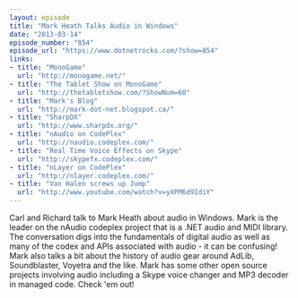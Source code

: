 ```yaml
---
layout: episode
title: "Mark Heath Talks Audio in Windows"
date: "2013-03-14"
episode_number: "854"
episode_url: "https://www.dotnetrocks.com/?show=854"
links:
- title: "MonoGame"
  url: "http://monogame.net/"
- title: "The Tablet Show on MonoGame"
  url: "http://thetabletshow.com/?ShowNum=60"
- title: "Mark's Blog"
  url: "http://mark-dot-net.blogspot.ca/"
- title: "SharpDX"
  url: "http://www.sharpdx.org/"
- title: "nAudio on CodePlex"
  url: "http://naudio.codeplex.com/"
- title: "Real Time Voice Effects on Skype"
  url: "http://skypefx.codeplex.com/"
- title: "nLayer on CodePlex"
  url: "http://nlayer.codeplex.com/"
- title: "Van Halen screws up Jump"
  url: "http://www.youtube.com/watch?v=yXPM6d9IdiY"
---
```


Carl and Richard talk to Mark Heath about audio in Windows. Mark is the leader on the nAudio codeplex project that is a .NET audio and MIDI library. The conversation digs into the fundamentals of digital audio as well as many of the codex and APIs associated with audio - it can be confusing! Mark also talks a bit about the history of audio gear around AdLib, Soundblaster, Voyetra and the like. Mark has some other open source projects involving audio including a Skype voice changer and MP3 decoder in managed code. Check 'em out!
